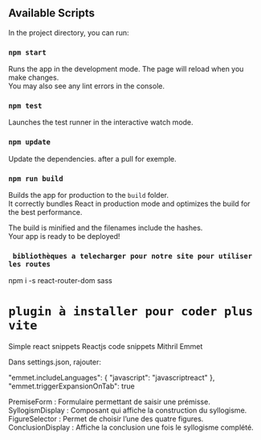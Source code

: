 ## Available Scripts

In the project directory, you can run:

### `npm start`

Runs the app in the development mode.
The page will reload when you make changes.\
You may also see any lint errors in the console.

### `npm test`

Launches the test runner in the interactive watch mode.

### `npm update`

Update the dependencies. after a pull for exemple.

### `npm run build`

Builds the app for production to the `build` folder.\
It correctly bundles React in production mode and optimizes the build for the best performance.

The build is minified and the filenames include the hashes.\
Your app is ready to be deployed!

### ` bibliothèques a telecharger pour notre site pour utiliser les routes`

npm i -s react-router-dom sass

# `plugin à installer pour coder plus vite`

Simple react snippets
Reactjs code snippets
Mithril Emmet

Dans settings.json, rajouter:

"emmet.includeLanguages":
{
"javascript": "javascriptreact"
},
"emmet.triggerExpansionOnTab": true

PremiseForm : Formulaire permettant de saisir une prémisse.
SyllogismDisplay : Composant qui affiche la construction du syllogisme.
FigureSelector : Permet de choisir l’une des quatre figures.
ConclusionDisplay : Affiche la conclusion une fois le syllogisme complété.
